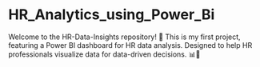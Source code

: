 # HR_Analytics_using_Power_Bi
Welcome to the HR-Data-Insights repository! 🎉 This is my first project, featuring a Power BI dashboard for HR data analysis. Designed to help HR professionals visualize data for data-driven decisions. 📊🚀
